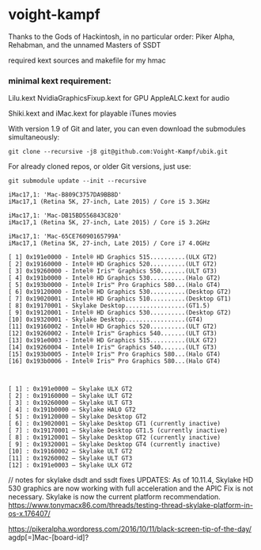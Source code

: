 # voight-kampf

Thanks to the Gods of Hackintosh, in no particular order: Piker Alpha, Rehabman, and the unnamed Masters of SSDT


required kext sources and makefile for my hmac

### minimal kext requirement:

Lilu.kext
NvidiaGraphicsFixup.kext for GPU
AppleALC.kext for audio

Shiki.kext and iMac.kext for playable iTunes movies


With version 1.9 of Git and later, you can even download the submodules simultaneously:
```
git clone --recursive -j8 git@github.com:Voight-Kampf/ubik.git
```

For already cloned repos, or older Git versions, just use:
```
git submodule update --init --recursive
```

```
iMac17,1: 'Mac-B809C3757DA9BB8D'
iMac17,1 (Retina 5K, 27-inch, Late 2015) / Core i5 3.3GHz

iMac17,1: 'Mac-DB15BD556843C820'
iMac17,1 (Retina 5K, 27-inch, Late 2015) / Core i5 3.2GHz

iMac17,1: 'Mac-65CE76090165799A'
iMac17,1 (Retina 5K, 27-inch, Late 2015) / Core i7 4.0GHz
```




```
[ 1] 0x191e0000 - Intel® HD Graphics 515..........(ULX GT2)
[ 2] 0x19160000 - Intel® HD Graphics 520..........(ULT GT2)
[ 3] 0x19260000 - Intel® Iris™ Graphics 550.......(ULT GT3)
[ 4] 0x191b0000 - Intel® HD Graphics 530..........(Halo GT2)
[ 5] 0x193b0000 - Intel® Iris™ Pro Graphics 580...(Halo GT4)
[ 6] 0x19120000 - Intel® HD Graphics 530..........(Desktop GT2)
[ 7] 0x19020001 - Intel® HD Graphics 510..........(Desktop GT1)
[ 8] 0x19170001 - Skylake Desktop.................(GT1.5)
[ 9] 0x19120001 - Intel® HD Graphics 530..........(Desktop GT2)
[10] 0x19320001 - Skylake Desktop.................(GT4)
[11] 0x19160002 - Intel® HD Graphics 520..........(ULT GT2)
[12] 0x19260002 - Intel® Iris™ Graphics 540.......(ULT GT3)
[13] 0x191e0003 - Intel® HD Graphics 515..........(ULX GT2)
[14] 0x19260004 - Intel® Iris™ Graphics 540.......(ULT GT3)
[15] 0x193b0005 - Intel® Iris™ Pro Graphics 580...(Halo GT4)
[16] 0x193b0006 - Intel® Iris™ Pro Graphics 580...(Halo GT4)



[ 1] : 0x191e0000 – Skylake ULX GT2
[ 2] : 0x19160000 – Skylake ULT GT2
[ 3] : 0x19260000 – Skylake ULT GT3
[ 4] : 0x191b0000 – Skylake HALO GT2
[ 5] : 0x19120000 – Skylake Desktop GT2
[ 6] : 0x19020001 – Skylake Desktop GT1 (currently inactive)
[ 7] : 0x19170001 – Skylake Desktop GT1.5 (currently inactive)
[ 8] : 0x19120001 – Skylake Desktop GT2 (currently inactive)
[ 9] : 0x19320001 – Skylake Desktop GT4 (currently inactive)
[10] : 0x19160002 – Skylake ULT GT2
[11] : 0x19260002 – Skylake ULT GT3
[12] : 0x191e0003 – Skylake ULX GT2

```


// notes for skylake dsdt and ssdt fixes
UPDATES: As of 10.11.4, Skylake HD 530 graphics are now working with full acceleration and the APIC Fix is not necessary. Skylake is now the current platform recommendation.
https://www.tonymacx86.com/threads/testing-thread-skylake-platform-in-os-x.176407/

https://pikeralpha.wordpress.com/2016/10/11/black-screen-tip-of-the-day/
agdp[=]Mac-[board-id]?
